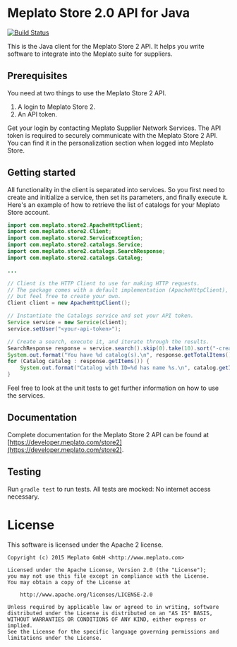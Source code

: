 # Meplato Store 2.0 API for Java

[![Build Status](https://travis-ci.org/meplato/store2-java-client.svg?branch=master)](https://travis-ci.org/meplato/store2-java-client)

This is the Java client for the Meplato Store 2 API. It helps you write
software to integrate into the Meplato suite for suppliers.

## Prerequisites

You need at two things to use the Meplato Store 2 API.

1. A login to Meplato Store 2.
2. An API token.

Get your login by contacting Meplato Supplier Network Services. The API token
is required to securely communicate with the Meplato Store 2 API. You can
find it in the personalization section when logged into Meplato Store.

## Getting started

All functionality in the client is separated into services. So you first
need to create and initialize a service, then set its parameters, and finally
execute it. Here's an example of how to retrieve the list of catalogs for
your Meplato Store account.

```java
import com.meplato.store2.ApacheHttpClient;
import com.meplato.store2.Client;
import com.meplato.store2.ServiceException;
import com.meplato.store2.catalogs.Service;
import com.meplato.store2.catalogs.SearchResponse;
import com.meplato.store2.catalogs.Catalog;

...

// Client is the HTTP Client to use for making HTTP requests.
// The package comes with a default implementation (ApacheHttpClient),
// but feel free to create your own.
Client client = new ApacheHttpClient();

// Instantiate the Catalogs service and set your API token.
Service service = new Service(client);
service.setUser("<your-api-token>");

// Create a search, execute it, and iterate through the results.
SearchResponse response = service.search().skip(0).take(10).sort("-created,name").execute();
System.out.format("You have %d catalog(s).\n", response.getTotalItems());
for (Catalog catalog : response.getItems()) {
    System.out.format("Catalog with ID=%d has name %s.\n", catalog.getId(), catalog.getName());
}
```

Feel free to look at the unit tests to get further information on how to use the services.

## Documentation

Complete documentation for the Meplato Store 2 API can be found at
[https://developer.meplato.com/store2](https://developer.meplato.com/store2).

## Testing

Run `gradle test` to run tests. All tests are mocked: No internet access necessary.

# License

This software is licensed under the Apache 2 license.

    Copyright (c) 2015 Meplato GmbH <http://www.meplato.com>

    Licensed under the Apache License, Version 2.0 (the "License");
    you may not use this file except in compliance with the License.
    You may obtain a copy of the License at

        http://www.apache.org/licenses/LICENSE-2.0

    Unless required by applicable law or agreed to in writing, software
    distributed under the License is distributed on an "AS IS" BASIS,
    WITHOUT WARRANTIES OR CONDITIONS OF ANY KIND, either express or implied.
    See the License for the specific language governing permissions and
    limitations under the License.

